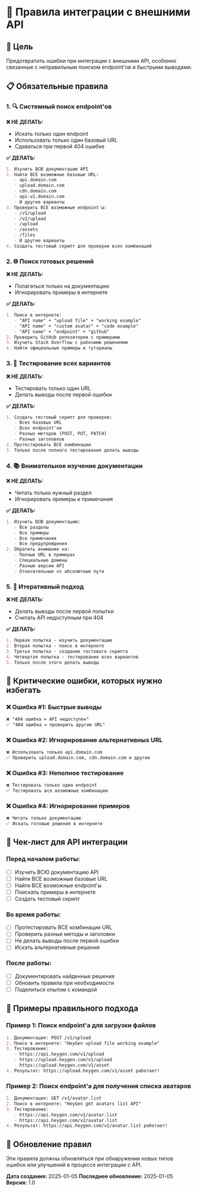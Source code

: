 # 🔧 Правила интеграции с внешними API

## 🎯 Цель
Предотвратить ошибки при интеграции с внешними API, особенно связанные с неправильным поиском endpoint'ов и быстрыми выводами.

## 📋 Обязательные правила

### 1. 🔍 Системный поиск endpoint'ов

**❌ НЕ ДЕЛАТЬ:**
- Искать только один endpoint
- Использовать только один базовый URL
- Сдаваться при первой 404 ошибке

**✅ ДЕЛАТЬ:**
```markdown
1. Изучить ВСЮ документацию API
2. Найти ВСЕ возможные базовые URL:
   - api.domain.com
   - upload.domain.com
   - cdn.domain.com
   - api-v2.domain.com
   - И другие варианты
3. Проверить ВСЕ возможные endpoint'ы:
   - /v1/upload
   - /v2/upload
   - /upload
   - /assets
   - /files
   - И другие варианты
4. Создать тестовый скрипт для проверки всех комбинаций
```

### 2. 🌐 Поиск готовых решений

**❌ НЕ ДЕЛАТЬ:**
- Полагаться только на документацию
- Игнорировать примеры в интернете

**✅ ДЕЛАТЬ:**
```markdown
1. Поиск в интернете:
   - "API name" + "upload file" + "working example"
   - "API name" + "custom avatar" + "code example"
   - "API name" + "endpoint" + "github"
2. Проверить GitHub репозитории с примерами
3. Изучить Stack Overflow с рабочими решениями
4. Найти официальные примеры и туториалы
```

### 3. 🧪 Тестирование всех вариантов

**❌ НЕ ДЕЛАТЬ:**
- Тестировать только один URL
- Делать выводы после первой ошибки

**✅ ДЕЛАТЬ:**
```markdown
1. Создать тестовый скрипт для проверки:
   - Всех базовых URL
   - Всех endpoint'ов
   - Разных методов (POST, PUT, PATCH)
   - Разных заголовков
2. Протестировать ВСЕ комбинации
3. Только после полного тестирования делать выводы
```

### 4. 📚 Внимательное изучение документации

**❌ НЕ ДЕЛАТЬ:**
- Читать только нужный раздел
- Игнорировать примеры и примечания

**✅ ДЕЛАТЬ:**
```markdown
1. Изучить ВСЮ документацию:
   - Все разделы
   - Все примеры
   - Все примечания
   - Все предупреждения
2. Обратить внимание на:
   - Полные URL в примерах
   - Специальные домены
   - Разные версии API
   - Относительные vs абсолютные пути
```

### 5. 🔄 Итеративный подход

**❌ НЕ ДЕЛАТЬ:**
- Делать выводы после первой попытки
- Считать API недоступным при 404

**✅ ДЕЛАТЬ:**
```markdown
1. Первая попытка - изучить документацию
2. Вторая попытка - поиск в интернете
3. Третья попытка - создание тестового скрипта
4. Четвертая попытка - тестирование всех вариантов
5. Только после этого делать выводы
```

## 🚨 Критические ошибки, которых нужно избегать

### ❌ Ошибка #1: Быстрые выводы
```markdown
❌ "404 ошибка = API недоступен"
✅ "404 ошибка = проверить другие URL"
```

### ❌ Ошибка #2: Игнорирование альтернативных URL
```markdown
❌ Использовать только api.domain.com
✅ Проверить upload.domain.com, cdn.domain.com и другие
```

### ❌ Ошибка #3: Неполное тестирование
```markdown
❌ Тестировать только один endpoint
✅ Тестировать все возможные комбинации
```

### ❌ Ошибка #4: Игнорирование примеров
```markdown
❌ Читать только документацию
✅ Искать готовые решения в интернете
```

## 📝 Чек-лист для API интеграции

### Перед началом работы:
- [ ] Изучить ВСЮ документацию API
- [ ] Найти ВСЕ возможные базовые URL
- [ ] Найти ВСЕ возможные endpoint'ы
- [ ] Поискать примеры в интернете
- [ ] Создать тестовый скрипт

### Во время работы:
- [ ] Протестировать ВСЕ комбинации URL
- [ ] Проверить разные методы и заголовки
- [ ] Не делать выводы после первой ошибки
- [ ] Искать альтернативные решения

### После работы:
- [ ] Документировать найденные решения
- [ ] Обновить правила при необходимости
- [ ] Поделиться опытом с командой

## 🎯 Примеры правильного подхода

### Пример 1: Поиск endpoint'а для загрузки файлов
```markdown
1. Документация: POST /v1/upload
2. Поиск в интернете: "HeyGen upload file working example"
3. Тестирование:
   - https://api.heygen.com/v1/upload
   - https://upload.heygen.com/v1/upload
   - https://upload.heygen.com/v1/asset
4. Результат: https://upload.heygen.com/v1/asset работает!
```

### Пример 2: Поиск endpoint'а для получения списка аватаров
```markdown
1. Документация: GET /v1/avatar.list
2. Поиск в интернете: "HeyGen get avatars list API"
3. Тестирование:
   - https://api.heygen.com/v1/avatar.list
   - https://api.heygen.com/v2/avatar.list
4. Результат: https://api.heygen.com/v1/avatar.list работает!
```

## 🔄 Обновление правил

Эти правила должны обновляться при обнаружении новых типов ошибок или улучшений в процессе интеграции с API.

**Дата создания:** 2025-01-05
**Последнее обновление:** 2025-01-05
**Версия:** 1.0
